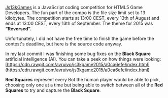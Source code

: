 [Js13kGames](http://js13kgames.com) is a JavaScript coding competition for HTML5 Game Developers. The fun part of the compo is the file size limit set to 13 kilobytes. The competition starts at 13:00 CEST, every 13th of August and ends at 13:00 CEST, every 13th of September. The theme for 2015 was **“Reversed”.**

Unfortunately, I did not have the free time to finish the game before the contest's deadline, but here is the source code anyway.

In my last commit I was finishing some bug fixes on the **Black Square** artificial intelligence (AI). You can take a peek on how things were looking:
[https://cdn.rawgit.com/avruivo/js3kgame2015/a0ca6efe/index.html](https://cdn.rawgit.com/avruivo/js3kgame2015/a0ca6efe/index.html)

**Red Squares** represent every Bot the human player would be able to pick, choosing only one at a time but being able to switch between all of the **Red Squares** to try and capture the **Black Square**.
